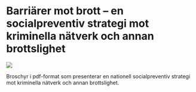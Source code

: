 # Barriärer mot brott – en socialpreventiv strategi mot kriminella nätverk och annan brottslighet

![](/contentassets/567a4c1511aa41a28ba5daad448225c4/brottsforebyggande-strategi-omslag-av-folder.png?width=150&quality=85)


Broschyr i pdf\-format som presenterar en nationell socialpreventiv strategi mot kriminella nätverk och annan brottslighet.
